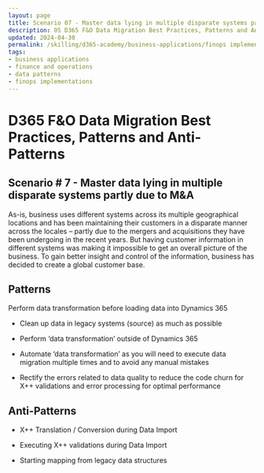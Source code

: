 ```yaml
---
layout: page
title: Scenario 07 - Master data lying in multiple disparate systems partly due to M&A
description: 05 D365 F&O Data Migration Best Practices, Patterns and Anti-Patterns
updated: 2024-04-30
permalink: /skilling/d365-academy/business-applications/finops implementation best practices and patterns/dmscenario-07
tags:
- business applications
- finance and operations
- data patterns
- finops implementations
---
```


# D365 F&O Data Migration Best Practices, Patterns and Anti-Patterns

## Scenario # 7 - Master data lying in multiple disparate systems partly due to M&A
As-is, business uses different systems across its multiple geographical locations and has been maintaining their customers in a disparate manner across the locales – partly due to the mergers and acquisitions they have been undergoing in the recent years. But having customer information in different systems was making it impossible to get an overall picture of the business. To gain better insight and control of the information, business has decided to create a global customer base. 


## Patterns
Perform data transformation before loading data into Dynamics 365

* Clean up data in legacy systems (source) as much as possible

* Perform ‘data transformation’ outside of Dynamics 365

* Automate ‘data transformation’ as you will need to execute data migration multiple times and to avoid any manual mistakes

* Rectify the errors related to data quality to reduce the code churn for X++ validations and error processing for optimal performance


## Anti-Patterns
* X++ Translation / Conversion during Data Import

* Executing X++ validations during Data Import

* Starting mapping from legacy data structures
